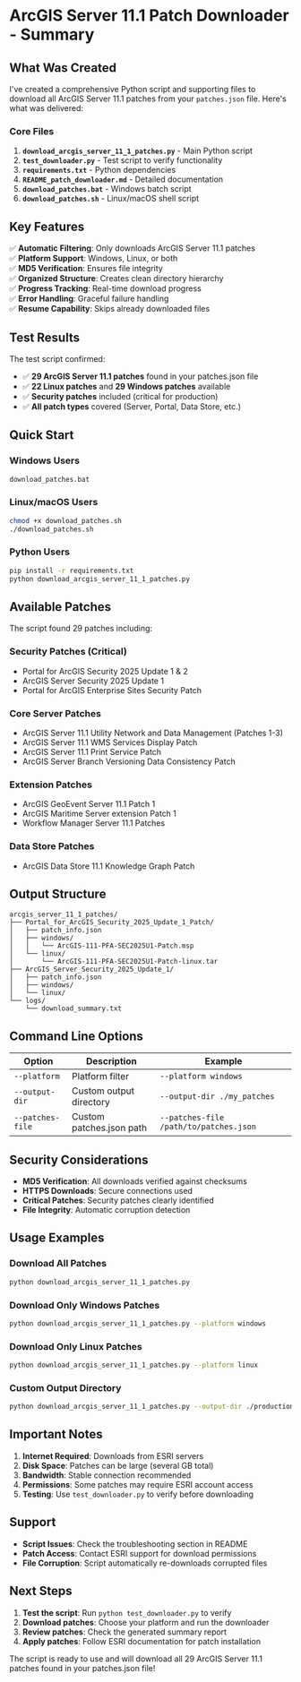 # ArcGIS Server 11.1 Patch Downloader - Summary

## What Was Created

I've created a comprehensive Python script and supporting files to download all ArcGIS Server 11.1 patches from your `patches.json` file. Here's what was delivered:

### Core Files

1. **`download_arcgis_server_11_1_patches.py`** - Main Python script
2. **`test_downloader.py`** - Test script to verify functionality
3. **`requirements.txt`** - Python dependencies
4. **`README_patch_downloader.md`** - Detailed documentation
5. **`download_patches.bat`** - Windows batch script
6. **`download_patches.sh`** - Linux/macOS shell script

## Key Features

✅ **Automatic Filtering**: Only downloads ArcGIS Server 11.1 patches  
✅ **Platform Support**: Windows, Linux, or both  
✅ **MD5 Verification**: Ensures file integrity  
✅ **Organized Structure**: Creates clean directory hierarchy  
✅ **Progress Tracking**: Real-time download progress  
✅ **Error Handling**: Graceful failure handling  
✅ **Resume Capability**: Skips already downloaded files  

## Test Results

The test script confirmed:
- ✅ **29 ArcGIS Server 11.1 patches** found in your patches.json file
- ✅ **22 Linux patches** and **29 Windows patches** available
- ✅ **Security patches** included (critical for production)
- ✅ **All patch types** covered (Server, Portal, Data Store, etc.)

## Quick Start

### Windows Users
```cmd
download_patches.bat
```

### Linux/macOS Users
```bash
chmod +x download_patches.sh
./download_patches.sh
```

### Python Users
```bash
pip install -r requirements.txt
python download_arcgis_server_11_1_patches.py
```

## Available Patches

The script found 29 patches including:

### Security Patches (Critical)
- Portal for ArcGIS Security 2025 Update 1 & 2
- ArcGIS Server Security 2025 Update 1
- Portal for ArcGIS Enterprise Sites Security Patch

### Core Server Patches
- ArcGIS Server 11.1 Utility Network and Data Management (Patches 1-3)
- ArcGIS Server 11.1 WMS Services Display Patch
- ArcGIS Server 11.1 Print Service Patch
- ArcGIS Server Branch Versioning Data Consistency Patch

### Extension Patches
- ArcGIS GeoEvent Server 11.1 Patch 1
- ArcGIS Maritime Server extension Patch 1
- Workflow Manager Server 11.1 Patches

### Data Store Patches
- ArcGIS Data Store 11.1 Knowledge Graph Patch

## Output Structure

```
arcgis_server_11_1_patches/
├── Portal_for_ArcGIS_Security_2025_Update_1_Patch/
│   ├── patch_info.json
│   ├── windows/
│   │   └── ArcGIS-111-PFA-SEC2025U1-Patch.msp
│   └── linux/
│       └── ArcGIS-111-PFA-SEC2025U1-Patch-linux.tar
├── ArcGIS_Server_Security_2025_Update_1/
│   ├── patch_info.json
│   ├── windows/
│   └── linux/
└── logs/
    └── download_summary.txt
```

## Command Line Options

| Option | Description | Example |
|--------|-------------|---------|
| `--platform` | Platform filter | `--platform windows` |
| `--output-dir` | Custom output directory | `--output-dir ./my_patches` |
| `--patches-file` | Custom patches.json path | `--patches-file /path/to/patches.json` |

## Security Considerations

- **MD5 Verification**: All downloads verified against checksums
- **HTTPS Downloads**: Secure connections used
- **Critical Patches**: Security patches clearly identified
- **File Integrity**: Automatic corruption detection

## Usage Examples

### Download All Patches
```bash
python download_arcgis_server_11_1_patches.py
```

### Download Only Windows Patches
```bash
python download_arcgis_server_11_1_patches.py --platform windows
```

### Download Only Linux Patches
```bash
python download_arcgis_server_11_1_patches.py --platform linux
```

### Custom Output Directory
```bash
python download_arcgis_server_11_1_patches.py --output-dir ./production_patches
```

## Important Notes

1. **Internet Required**: Downloads from ESRI servers
2. **Disk Space**: Patches can be large (several GB total)
3. **Bandwidth**: Stable connection recommended
4. **Permissions**: Some patches may require ESRI account access
5. **Testing**: Use `test_downloader.py` to verify before downloading

## Support

- **Script Issues**: Check the troubleshooting section in README
- **Patch Access**: Contact ESRI support for download permissions
- **File Corruption**: Script automatically re-downloads corrupted files

## Next Steps

1. **Test the script**: Run `python test_downloader.py` to verify
2. **Download patches**: Choose your platform and run the downloader
3. **Review patches**: Check the generated summary report
4. **Apply patches**: Follow ESRI documentation for patch installation

The script is ready to use and will download all 29 ArcGIS Server 11.1 patches found in your patches.json file! 